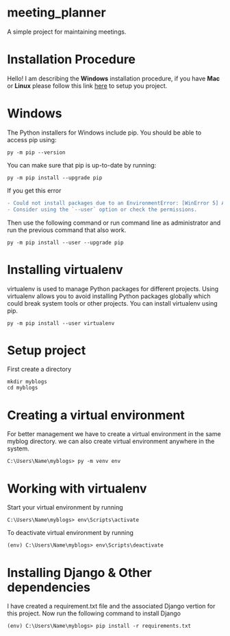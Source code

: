 # meeting_planner
A simple project for maintaining meetings.
# Installation Procedure 
Hello! I am describing the **Windows** installation procedure, if you have **Mac** or **Linux** please follow this link [here](https://packaging.python.org/guides/installing-using-pip-and-virtual-environments/)
to setup you project.
# Windows
The Python installers for Windows include pip. You should be able to access pip using:
```
py -m pip --version
```
You can make sure that pip is up-to-date by running:
```
py -m pip install --upgrade pip
```
If you get this error
```diff
- Could not install packages due to an EnvironmentError: [WinError 5] Access is denied: 'c:\\program files (x86)\\microsoft visual studio\\shared\\python37_64\\lib\\site-packages\\pip-19.0.3.dist-info\\entry_points.txt'
- Consider using the `--user` option or check the permissions.
```
Then use the following command or run command line as administrator and run the previous command that also work.
```
py -m pip install --user --upgrade pip
```
# Installing virtualenv
virtualenv is used to manage Python packages for different projects. Using virtualenv allows you to avoid installing Python packages globally which could break system tools or other projects. You can install virtualenv using pip.
```
py -m pip install --user virtualenv
```
# Setup project
First create a directory  
```
mkdir myblogs
cd myblogs
```
# Creating a virtual environment 
For better management we have to create a virtual environment in the same myblog directory. we can also create virtual environment anywhere in the system.
```
C:\Users\Name\myblogs> py -m venv env
```
# Working with virtualenv
Start your virtual environment by running
```
C:\Users\Name\myblogs> env\Scripts\activate
```
To deactivate virtual environment by running 
```
(env) C:\Users\Name\myblogs> env\Scripts\deactivate
```
# Installing Django & Other dependencies
I have created a requirement.txt file and the associated Django vertion for this project.
Now run the following command to install Django
```
(env) C:\Users\Name\myblogs> pip install -r requirements.txt
```

